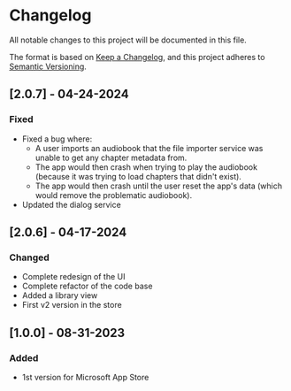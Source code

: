 # Changelog

All notable changes to this project will be documented in this file.

The format is based on [Keep a Changelog](https://keepachangelog.com/en/1.1.0/),
and this project adheres to [Semantic Versioning](https://semver.org/spec/v2.0.0.html).

## [2.0.7] - 04-24-2024

### Fixed

- Fixed a bug where:
  - A user imports an audiobook that the file importer service was unable to get any chapter metadata from.
  - The app would then crash when trying to play the audiobook (because it was trying to load chapters that didn't exist).
  - The app would then crash until the user reset the app's data (which would remove the problematic audiobook).
- Updated the dialog service 

## [2.0.6] - 04-17-2024

### Changed

- Complete redesign of the UI
- Complete refactor of the code base
- Added a library view
- First v2 version in the store


## [1.0.0] - 08-31-2023

### Added

- 1st version for Microsoft App Store